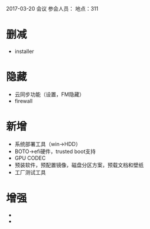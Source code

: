 2017-03-20 会议
参会人员：
地点：311
# 删减
- installer
# 隐藏
- 云同步功能（设置，FM隐藏）
- firewall
# 新增
- 系统部署工具（win->HDD）
- BOTO->efi硬件，trusted boot支持
- GPU CODEC
- 预装软件，预配置镜像，磁盘分区方案，预载文档和壁纸
- 工厂测试工具
# 增强
- 
- 
